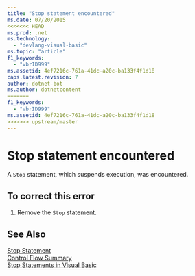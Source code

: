 ```yaml
---
title: "Stop statement encountered"
ms.date: 07/20/2015
<<<<<<< HEAD
ms.prod: .net
ms.technology: 
  - "devlang-visual-basic"
ms.topic: "article"
f1_keywords: 
  - "vbrID999"
ms.assetid: 4ef7216c-761a-41dc-a20c-ba133f4f1d18
caps.latest.revision: 7
author: dotnet-bot
ms.author: dotnetcontent
=======
f1_keywords: 
  - "vbrID999"
ms.assetid: 4ef7216c-761a-41dc-a20c-ba133f4f1d18
>>>>>>> upstream/master
---
```

# Stop statement encountered
A `Stop` statement, which suspends execution, was encountered.  
  
## To correct this error  
  
1.  Remove the `Stop` statement.  
  
## See Also  
 [Stop Statement](../../visual-basic/language-reference/statements/stop-statement.md)  
 [Control Flow Summary](../../visual-basic/language-reference/keywords/control-flow-summary.md)  
 [Stop Statements in Visual Basic](/visualstudio/debugger/stop-statements-in-visual-basic)
